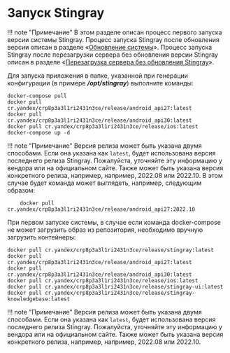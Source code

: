 # Запуск Stingray

!!! note "Примечание"
    В этом разделе описан процесс первого запуска версии системы Stingray. Процесс запуска Stingray после обновления версии описан в разделе «[Обновление системы](./obnovlenie_sistemy.md)». Процесс запуска Stingray после перезагрузки сервера без обновления версии Stingray описан в разделе «[Перезагрузка сервера без обновления Stingray](./perezagruzka_servera_bez_obnovleniya_stingray.md)».

Для запуска приложения в папке, указанной при генерации конфигурации (в примере ***/opt/stingray***) выполните команды:

    docker-compose pull
    docker pull cr.yandex/crp8p3a3l1ri2431n3ce/release/android_api27:latest
    docker pull cr.yandex/crp8p3a3l1ri2431n3ce/release/android_api30:latest
    docker pull cr.yandex/crp8p3a3l1ri2431n3ce/release/ios:latest
    docker-compose up -d

!!! note "Примечание"
    Версия релиза может быть указана двумя способами. Если она указана как `latest`, будет использована версия последнего релиза Stingray. Пожалуйста, уточняйте эту информацию у вендора или на официальном сайте. Также может быть указана версия конкретного релиза, например, например, 2022.08 или 2022.10. В этом случае будет команда может выглядеть, например, следующим образом:

        docker pull cr.yandex/crp8p3a3l1ri2431n3ce/release/android_api27:2022.10


При первом запуске системы, в случае если команда docker-compose не может загрузить образ из репозитория, необходимо вручную загрузить контейнеры:

    docker pull cr.yandex/crp8p3a3l1ri2431n3ce/release/stingray:latest
    docker pull cr.yandex/crp8p3a3l1ri2431n3ce/release/android_api27:latest
    docker pull cr.yandex/crp8p3a3l1ri2431n3ce/release/android_api30:latest
    docker pull cr.yandex/crp8p3a3l1ri2431n3ce/release/ios:latest
    docker pull cr.yandex/crp8p3a3l1ri2431n3ce/release/stingray-ui:latest
    docker pull cr.yandex/crp8p3a3l1ri2431n3ce/release/stingray-knowledgebase:latest

!!! note "Примечание"
    Версия релиза может быть указана двумя способами. Если она указана как `latest`, будет использована версия последнего релиза Stingray. Пожалуйста, уточняйте эту информацию у вендора или на официальном сайте. Также может быть указана версия конкретного релиза, например, например, 2022.08 или 2022.10.